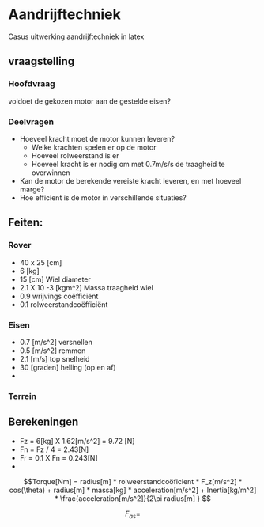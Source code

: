 # Aandrijftechniek
Casus uitwerking aandrijftechniek in latex

## vraagstelling
### Hoofdvraag
voldoet de gekozen motor aan de gestelde eisen?
### Deelvragen
- Hoeveel kracht moet de motor kunnen leveren?
    - Welke krachten spelen er op de motor
    - Hoeveel rolweerstand is er
    - Hoeveel kracht is er nodig om met 0.7m/s/s de traagheid te overwinnen
- Kan de motor de berekende vereiste kracht leveren, en met hoeveel marge?
- Hoe efficient is de motor in verschillende situaties?

## Feiten:
### Rover
- 40 x 25 [cm]
- 6 [kg]
- 15 [cm] Wiel diameter
- 2.1 X 10 -3 [kgm^2] Massa traagheid wiel
- 0.9 wrijvings coëfficiënt
- 0.1 rolweerstandcoëfficiënt

### Eisen
- 0.7 [m/s^2] versnellen
- 0.5 [m/s^2] remmen
- 2.1 [m/s] top snelheid
- 30  [graden] helling (op en af)
- 

### Terrein

## Berekeningen
- Fz = 6[kg] X 1.62[m/s^2] = 9.72 [N]
- Fn = Fz / 4 = 2.43[N]  
- Fr = 0.1 X Fn = 0.243[N]
- 


$$Torque[Nm] = radius[m] * rolweerstandcoöficient * F_z[m/s^2] * cos(\theta) + radius[m] * massa[kg] * acceleration[m/s^2] + Inertia[kg/m^2] * \frac{acceleration[m/s^2]}{2\pi radius[m] } $$

$$
    F_{as} = 
$$

